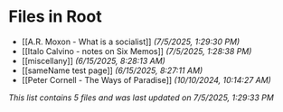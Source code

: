 # Files in Root

- [[A.R. Moxon - What is a socialist]] *(7/5/2025, 1:29:30 PM)*
- [[Italo Calvino - notes on Six Memos]] *(7/5/2025, 1:28:38 PM)*
- [[miscellany]] *(6/15/2025, 8:28:13 AM)*
- [[sameName test page]] *(6/15/2025, 8:27:11 AM)*
- [[Peter Cornell - The Ways of Paradise]] *(10/10/2024, 10:14:27 AM)*

*This list contains 5 files and was last updated on 7/5/2025, 1:29:33 PM*
